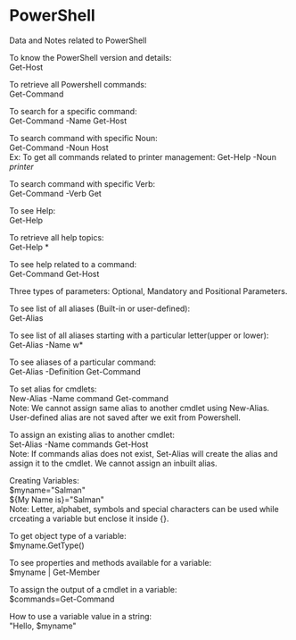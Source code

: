 # PowerShell
Data and Notes related to PowerShell  

To know the PowerShell version and details:  
Get-Host  

To retrieve all Powershell commands:  
Get-Command  

To search for a specific command:  
Get-Command -Name Get-Host  

To search command with specific Noun:  
Get-Command -Noun Host  
Ex: To get all commands related to printer management: Get-Help -Noun *printer*

To search command with specific Verb:  
Get-Command -Verb Get  

To see Help:  
Get-Help  

To retrieve all help topics:  
Get-Help *

To see help related to a command:  
Get-Command Get-Host  

Three types of parameters: Optional, Mandatory and Positional Parameters.  

To see list of all aliases (Built-in or user-defined):  
Get-Alias  

To see list of all aliases starting with a particular letter(upper or lower):  
Get-Alias -Name w*  

To see aliases of a particular command:  
Get-Alias -Definition Get-Command  

To set alias for cmdlets:  
New-Alias -Name command Get-command  
Note: We cannot assign same alias to another cmdlet using New-Alias. User-defined alias are not saved after we exit from Powershell.  

To assign an existing alias to another cmdlet:  
Set-Alias -Name commands Get-Host  
Note: If commands alias does not exist, Set-Alias will create the alias and assign it to the cmdlet. We cannot assign an inbuilt alias.  

Creating Variables:  
$myname="Salman"  
${My Name is}="Salman"  
Note: Letter, alphabet, symbols and special characters can be used while crceating a variable but enclose it inside {}.  

To get object type of a variable:  
$myname.GetType()  

To see properties and methods available for a variable:  
$myname | Get-Member  

To assign the output of a cmdlet in a variable:  
$commands=Get-Command  

How to use a variable value in a string:  
"Hello, $myname"  





